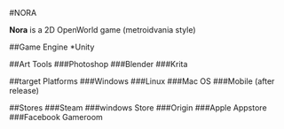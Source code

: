 #NORA

**Nora** is a 2D OpenWorld game (metroidvania style)

##Game Engine
	*Unity

##Art Tools
###Photoshop
###Blender
###Krita

##target Platforms
###Windows
###Linux
###Mac OS
###Mobile (after release)

##Stores
###Steam
###windows Store
###Origin
###Apple Appstore
###Facebook Gameroom